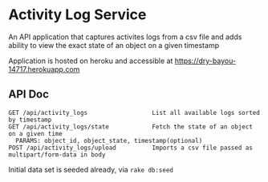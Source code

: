 # Activity Log Service

An API application that captures activites logs from a csv file and adds
ability to view the exact state of an object on a given timestamp

Application is hosted on heroku and accessible at https://dry-bayou-14717.herokuapp.com

## API Doc

```
GET /api/activity_logs                  List all available logs sorted by timestamp
GET /api/activity_logs/state            Fetch the state of an object on a given time
  PARAMS: object_id, object_state, timestamp(optional)
POST /api/activity_logs/upload          Imports a csv file passed as multipart/form-data in body
```

Initial data set is seeded already, via `rake db:seed`

